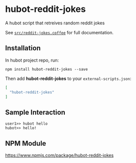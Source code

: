 # hubot-reddit-jokes

A hubot script that retreives random reddit jokes

See [`src/reddit-jokes.coffee`](src/reddit-jokes.coffee) for full documentation.

## Installation

In hubot project repo, run:

`npm install hubot-reddit-jokes --save`

Then add **hubot-reddit-jokes** to your `external-scripts.json`:

```json
[
  "hubot-reddit-jokes"
]
```

## Sample Interaction

```
user1>> hubot hello
hubot>> hello!
```

## NPM Module

https://www.npmjs.com/package/hubot-reddit-jokes
